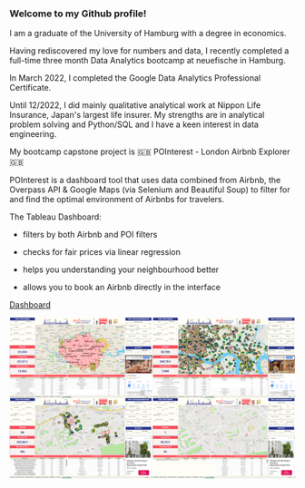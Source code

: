 ### Welcome to my Github profile! ###
I am a graduate of the University of Hamburg with a degree in economics.


Having rediscovered my love for numbers and data, I recently completed a full-time three month Data Analytics bootcamp at neuefische in Hamburg.


In March 2022, I completed the Google Data Analytics Professional Certificate.


Until 12/2022, I did mainly qualitative analytical work at Nippon Life Insurance, Japan's largest life insurer.
My strengths are in analytical problem solving and Python/SQL and I have a keen interest in data engineering.


My bootcamp capstone project is :gb: POInterest - London Airbnb Explorer :gb:


POInterest is a dashboard tool that uses data combined from Airbnb, the Overpass API & Google Maps (via Selenium and Beautiful Soup) to filter for and find the optimal environment of Airbnbs for travelers.

The Tableau Dashboard:
* filters by both Airbnb and POI filters</p>
* checks for fair prices via linear regression</p>
* helps you understanding your neighbourhood better</p>
* allows you to book an Airbnb directly in the interface</p>
<p> </p>


[Dashboard](https://public.tableau.com/views/POInterest-LondonAirbnbExplorer/FINALDASHBOARD?:language=en-GB&publish=yes&:display_count=n&:origin=viz_share_link)


![Dashboard Screenshot](https://github.com/S3lina3/My_Projects/blob/main/Journeymans_Piece_Dashboard_London_Airbnb_Explorer.png)
